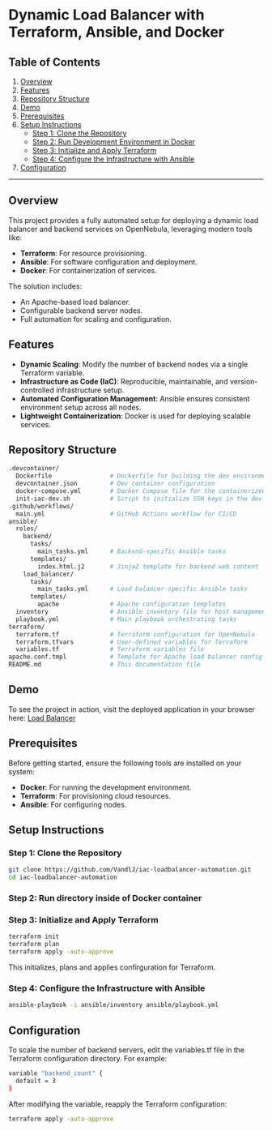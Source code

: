 # Dynamic Load Balancer with Terraform, Ansible, and Docker

## Table of Contents
1. [Overview](#overview)  
2. [Features](#features)  
3. [Repository Structure](#repository-structure)
4. [Demo](#demo) 
5. [Prerequisites](#prerequisites)  
6. [Setup Instructions](#setup-instructions)  
   - [Step 1: Clone the Repository](#step-1-clone-the-repository)  
   - [Step 2: Run Development Environment in Docker](#step-2-run-development-environment-in-docker)  
   - [Step 3: Initialize and Apply Terraform](#step-3-initialize-and-apply-terraform)  
   - [Step 4: Configure the Infrastructure with Ansible](#step-4-configure-the-infrastructure-with-ansible)  
7. [Configuration](#configuration)   

---

## Overview
This project provides a fully automated setup for deploying a dynamic load balancer and backend services on OpenNebula, leveraging modern tools like:
- **Terraform**: For resource provisioning.
- **Ansible**: For software configuration and deployment.
- **Docker**: For containerization of services.

The solution includes:
-	An Apache-based load balancer.
-	Configurable backend server nodes.
-	Full automation for scaling and configuration.

## Features
- **Dynamic Scaling**: Modify the number of backend nodes via a single Terraform variable.
- **Infrastructure as Code (IaC)**: Reproducible, maintainable, and version-controlled infrastructure setup.
- **Automated Configuration Management**: Ansible ensures consistent environment setup across all nodes.
- **Lightweight Containerization**: Docker is used for deploying scalable services.

## Repository Structure

```bash
.devcontainer/
  Dockerfile                # Dockerfile for building the dev environment
  devcontainer.json         # Dev container configuration
  docker-compose.yml        # Docker Compose file for the containerized dev environment
  init-iac-dev.sh           # Script to initialize SSH keys in the dev container
.github/workflows/
  main.yml                  # GitHub Actions workflow for CI/CD
ansible/
  roles/
    backend/
      tasks/
        main_tasks.yml      # Backend-specific Ansible tasks
      templates/
        index.html.j2       # Jinja2 template for backend web content
    load_balancer/
      tasks/
        main_tasks.yml      # Load balancer-specific Ansible tasks
      templates/
        apache              # Apache configuration templates
  inventory                 # Ansible inventory file for host management
  playbook.yml              # Main playbook orchestrating tasks
terraform/
  terraform.tf              # Terraform configuration for OpenNebula
  terraform.tfvars          # User-defined variables for Terraform
  variables.tf              # Terraform variables file
apache.conf.tmpl            # Template for Apache load balancer config
README.md                   # This documentation file
```

## Demo

To see the project in action, visit the deployed application in your browser here:
<a href="http://147.228.173.116" target="_blank">Load Balancer</a>

## Prerequisites
Before getting started, ensure the following tools are installed on your system:
- **Docker**: For running the development environment.
- **Terraform**: For provisioning cloud resources.
- **Ansible**: For configuring nodes.

## Setup Instructions

### Step 1: Clone the Repository
```bash
git clone https://github.com/VandlJ/iac-loadbalancer-automation.git
cd iac-loadbalancer-automation
```

### Step 2: Run directory inside of Docker container

### Step 3: Initialize and Apply Terraform
```bash
terraform init
terraform plan
terraform apply -auto-approve
```
This initializes, plans and applies confirguration for Terraform.

### Step 4: Configure the Infrastructure with Ansible
```bash
ansible-playbook -i ansible/inventory ansible/playbook.yml
```

## Configuration
To scale the number of backend servers, edit the variables.tf file in the Terraform configuration directory. For example:
```bash
variable "backend_count" {
  default = 3
}
```
After modifying the variable, reapply the Terraform configuration:
```bash
terraform apply -auto-approve
```
